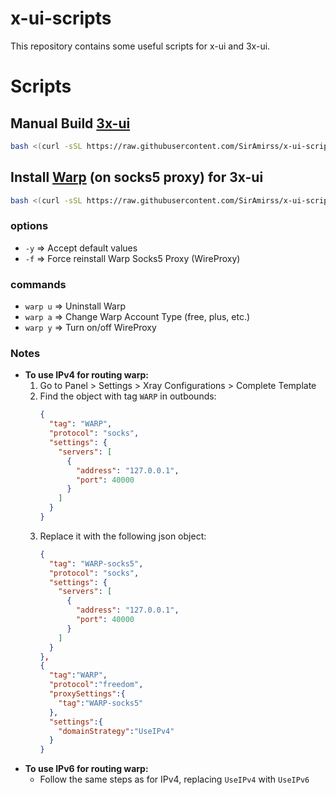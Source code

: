 # x-ui-scripts

This repository contains some useful scripts for x-ui and 3x-ui.

# Scripts

## Manual Build [3x-ui](https://github.com/MHSanaei/3x-ui)

```sh
bash <(curl -sSL https://raw.githubusercontent.com/SirAmirss/x-ui-scripts/main/build_3x-ui.sh)
```

## Install [Warp](https://gitlab.com/fscarmen/warp) (on socks5 proxy) for 3x-ui

```sh
bash <(curl -sSL https://raw.githubusercontent.com/SirAmirss/x-ui-scripts/main/install_warp_proxy.sh)
```

### options

- `-y` => Accept default values
- `-f` => Force reinstall Warp Socks5 Proxy (WireProxy)

### commands

- `warp u` => Uninstall Warp
- `warp a` => Change Warp Account Type (free, plus, etc.)
- `warp y` => Turn on/off WireProxy

### Notes

- **To use IPv4 for routing warp:**
  1. Go to Panel > Settings > Xray Configurations > Complete Template
  2. Find the object with tag `WARP` in outbounds:
     ```json
     {
       "tag": "WARP",
       "protocol": "socks",
       "settings": {
         "servers": [
           {
             "address": "127.0.0.1",
             "port": 40000
           }
         ]
       }
     }
     ```
  3. Replace it with the following json object:
     ```json
     {
       "tag": "WARP-socks5",
       "protocol": "socks",
       "settings": {
         "servers": [
           {
             "address": "127.0.0.1",
             "port": 40000
           }
         ]
       }
     },
     {
       "tag":"WARP",
       "protocol":"freedom",
       "proxySettings":{
         "tag":"WARP-socks5"
       },
       "settings":{
         "domainStrategy":"UseIPv4"
       }
     }
     ```
- **To use IPv6 for routing warp:**
  - Follow the same steps as for IPv4, replacing `UseIPv4` with `UseIPv6`
